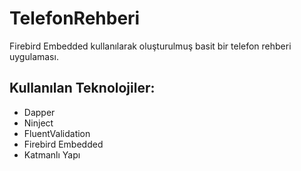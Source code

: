 # TelefonRehberi
Firebird Embedded kullanılarak oluşturulmuş basit bir telefon rehberi uygulaması.

## Kullanılan Teknolojiler:
- Dapper
- Ninject
- FluentValidation
- Firebird Embedded
- Katmanlı Yapı
